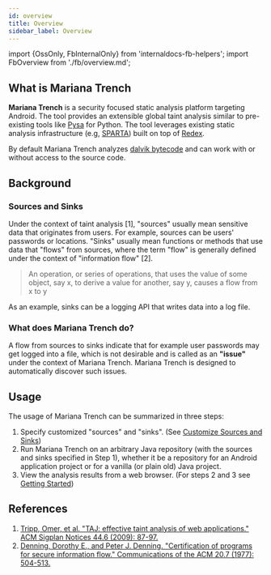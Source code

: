 ```yaml
---
id: overview
title: Overview
sidebar_label: Overview
---
```

import {OssOnly, FbInternalOnly} from 'internaldocs-fb-helpers';
import FbOverview from './fb/overview.md';

## What is Mariana Trench

**Mariana Trench** is a security focused static analysis platform targeting Android. The tool provides an extensible global taint analysis similar to pre-existing tools like [Pysa](https://pyre-check.org/docs/pysa-basics) for Python. The tool leverages existing static analysis infrastructure (e.g, [SPARTA](https://github.com/facebookincubator/SPARTA)) built on top of [Redex](https://github.com/facebook/redex).

By default Mariana Trench analyzes [dalvik bytecode](https://source.android.com/devices/tech/dalvik/dalvik-bytecode) and can work with or without access to the source code.

## Background

### Sources and Sinks

Under the context of taint analysis [1], "sources" usually mean sensitive data that originates from users. For example, sources can be users' passwords or locations. "Sinks" usually mean functions or methods that use data that "flows" from sources, where the term "flow" is generally defined under the context of "information flow" [2].
> An operation, or series of operations, that uses the value of some object, say x, to derive a value for another, say y, causes a flow from x to y

As an example, sinks can be a logging API that writes data into a log file.

### What does Mariana Trench do?

A flow from sources to sinks indicate that for example user passwords may get logged into a file, which is not desirable and is called as an **"issue"** under the context of Mariana Trench. Mariana Trench is designed to automatically discover such issues.

## Usage

The usage of Mariana Trench can be summarized in three steps:

<OssOnly>

1. Specify customized "sources" and "sinks". (See [Customize Sources and Sinks](./customize_sources_and_sinks.md))
2. Run Mariana Trench on an arbitrary Java repository (with the sources and sinks specified in Step 1), whether it be a repository for an Android application project or for a vanilla (or plain old) Java project.
3. View the analysis results from a web browser. (For steps 2 and 3 see [Getting Started](./getting_started.md))

</OssOnly>
<FbInternalOnly> <FbOverview/> </FbInternalOnly>

## References

1. [Tripp, Omer, et al. "TAJ: effective taint analysis of web applications." ACM Sigplan Notices 44.6 (2009): 87-97.](https://dl.acm.org/doi/10.1145/1542476.1542486)
2. [Denning, Dorothy E., and Peter J. Denning. "Certification of programs for secure information flow." Communications of the ACM 20.7 (1977): 504-513.](https://dl.acm.org/doi/10.1145/359636.359712)
